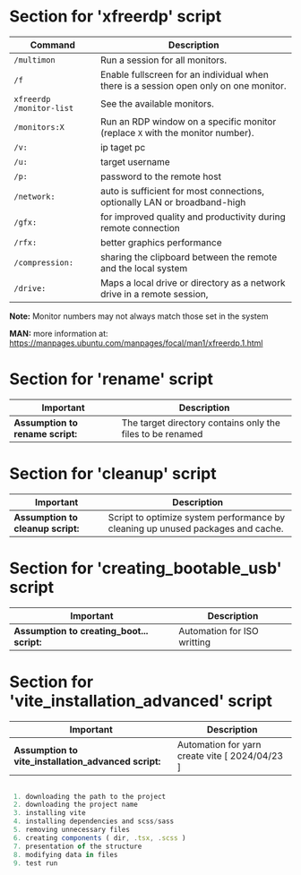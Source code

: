 
# Section for 'xfreerdp' script

| Command                                          | Description                                                                                          |
|--------------------------------------------------|------------------------------------------------------------------------------------------------------|
| `/multimon`                                      | Run a session for all monitors.                                                                      |
| `/f`                                             | Enable fullscreen for an individual when there is a session open only on one monitor.                |
| `xfreerdp /monitor-list`                         | See the available monitors.                                                                          |
| `/monitors:X`                                    | Run an RDP window on a specific monitor (replace `X` with the monitor number).                       |
| `/v:`                                            | ip taget pc                                                                                          |
| `/u:`                                            | target username                                                                                      |
| `/p:`                                            | password to the remote host                                                                          |
| `/network:`                                      | auto is sufficient for most connections, optionally LAN or broadband-high                            |
| `/gfx:`                                          | for improved quality and productivity during remote connection                                       |
| `/rfx:`                                          | better graphics performance                                                                          |
| `/compression:`                                  | sharing the clipboard between the remote and the local system                                        |
| `/drive:`                                        | Maps a local drive or directory as a network drive in a remote session,                              |


**Note:** Monitor numbers may not always match those set in the system

**MAN:** more information at: https://manpages.ubuntu.com/manpages/focal/man1/xfreerdp.1.html




# Section for 'rename' script


| Important                                        | Description                                                                                          |
|--------------------------------------------------|------------------------------------------------------------------------------------------------------|
| **Assumption to rename script:**                 | The target directory contains only the files to be renamed                                           |
 
 


# Section for 'cleanup' script


| Important                                        | Description                                                                                          |
|--------------------------------------------------|------------------------------------------------------------------------------------------------------|
| **Assumption to cleanup script:**                | Script to optimize system performance by cleaning up unused packages and cache.                      | 


# Section for 'creating_bootable_usb' script


| Important                                        | Description                                                                                          |
|--------------------------------------------------|------------------------------------------------------------------------------------------------------|
| **Assumption to creating_boot... script:**       | Automation for ISO writting                                                                          |


# Section for 'vite_installation_advanced' script


| Important                                        | Description                                                                                          |
|--------------------------------------------------|------------------------------------------------------------------------------------------------------|
| **Assumption to vite_installation_advanced script:**       | Automation for yarn create vite [ 2024/04/23 ]                                                       |


```js
 
 1. downloading the path to the project
 2. downloading the project name
 3. installing vite
 4. installing dependencies and scss/sass
 5. removing unnecessary files
 6. creating components ( dir, .tsx, .scss )
 7. presentation of the structure
 8. modifying data in files
 9. test run
 
```




